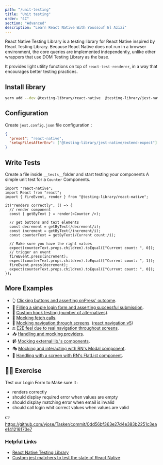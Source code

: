 ```yaml
---
path: "/unit-testing"
title: "Unit testing"
order: "4C"
section: "Advanced"
description: "Learn React Native With Youssouf El Azizi"
---
```


React Native Testing Library is a testing library for React Native inspired by React Testing Library. Because React Native does not run in a browser environment, the core queries are implemented independently, unlike other wrappers that use DOM Testing Library as the base.

It provides light utility functions on top of `react-test-renderer`, in a way that encourages better testing practices.

## Install library

```bash
yarn add --dev @testing-library/react-native  @testing-library/jest-native
```

## Configuration

Create `jest.config.json` file configuration :

```json
{
  "preset": "react-native",
  "setupFilesAfterEnv": ["@testing-library/jest-native/extend-expect"]
}
```

## Write Tests

Create a file inside `__tests__`folder and start testing your components
A simple unit test for a `Counter` Components.

```tsx
import "react-native";
import React from "react";
import { fireEvent, render } from "@testing-library/react-native";

it("renders correctly", () => {
  // render component
  const { getByText } = render(<Counter />);

  // get buttons and text elements
  const decrement = getByText(/decrement/i);
  const increment = getByText(/increment/i);
  const counterText = getByText(/Current count:/i);

  // Make sure you have the right values
  expect(counterText.props.children).toEqual(["Current count: ", 0]);
  // trigger an event
  fireEvent.press(increment);
  expect(counterText.props.children).toEqual(["Current count: ", 1]);
  fireEvent.press(decrement);
  expect(counterText.props.children).toEqual(["Current count: ", 0]);
});
```

## More Examples

- 👆 [Clicking buttons and asserting onPress' outcome](https://github.com/vanGalilea/react-native-testing/blob/master/__tests__/Counter.test.tsx).
- 📲 [Filling a simple login form and asserting successful submission](https://github.com/vanGalilea/react-native-testing/blob/master/__tests__/LoginSubmission.test.tsx).
- 🎣 [Custom hook testing (number of alternatives)](https://github.com/vanGalilea/react-native-testing/blob/master/__tests__/CounterUsesCustomHook.test.tsx).
- 📡 [Mocking fetch calls](https://github.com/vanGalilea/react-native-testing/blob/master/__tests__/LoginSubmission.test.tsx#L36).
- 🧭 [Mocking navigation through screens](https://github.com/vanGalilea/react-native-testing/blob/master/__tests__/LoginSubmission.test.tsx#L13). ([react navigation v5](https://reactnavigation.org/))
- 🔚 [E2E feel due to real navigation throughout screens](https://github.com/vanGalilea/react-native-testing/blob/master/__tests__/Home.test.tsx).
- 📥 [Handling and mocking providers](https://github.com/vanGalilea/react-native-testing/blob/master/src/test/test-utils.tsx).
- 📹 [Mocking external lib.'s components](https://github.com/vanGalilea/react-native-testing/blob/master/__tests__/Video.test.tsx).
- 🎭 [Mocking and interacting with RN's Modal component](https://github.com/vanGalilea/react-native-testing/blob/master/__tests__/Modal.test.tsx).
- 🧾 [Handling with a screen with RN's FlatList component](https://github.com/vanGalilea/react-native-testing/blob/master/__tests__/FlatList.test.tsx).

## 🧑‍💻 Exercise

Test our Login Form to Make sure it :

- renders correctly
- should display required error when values are empty
- should display matching error when email is invalid
- should call login whit correct values when values are valid

👉 https://github.com/yjose/Tasker/commit/0dd56bf363e27d4e383b2251c3eae141216173e7

### Helpful Links

- [React Native Testing Library](https://github.com/callstack/react-native-testing-library)
- [Custom jest matchers to test the state of React Native](https://github.com/testing-library/jest-native)
